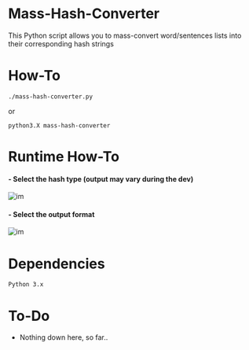 # Mass-Hash-Converter

This Python script allows you to mass-convert word/sentences lists 
into their corresponding hash strings

# How-To

  ```
  ./mass-hash-converter.py
  ```
  or
  ```
  python3.X mass-hash-converter
  ```
#  Runtime How-To
  
  <h4> - Select the hash type (output may vary during the dev) </h4>
  
![im](https://i.imgur.com/Gk4et7K.png)

  <h4> - Select the output format </h4>
  
![im](https://i.imgur.com/8XRxKBN.png)

#  Dependencies
    Python 3.x

# To-Do
  - Nothing down here, so far..
